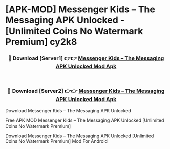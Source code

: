 # [APK-MOD] Messenger Kids – The Messaging APK Unlocked - [Unlimited Coins No Watermark Premium] cy2k8



<div align="center">
<h3>🔴 Download [Server1] 👉👉 <a href="https://momento.my/?title=Messenger_Kids_–_The_Messaging_APK_Unlocked">Messenger Kids – The Messaging APK Unlocked Mod Apk</a></h3><br>

<h3>🔴 Download [Server2] 👉👉 <a href="https://momento.my/?title=Messenger_Kids_–_The_Messaging_APK_Unlocked">Messenger Kids – The Messaging APK Unlocked Mod Apk</a></h3>
</div>



Download Messenger Kids – The Messaging APK Unlocked 

Free APK MOD Messenger Kids – The Messaging APK Unlocked [Unlimited Coins No Watermark Premium]

Download Messenger Kids – The Messaging APK Unlocked [Unlimited Coins No Watermark Premium] Mod For Android
